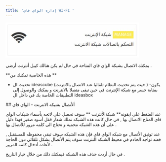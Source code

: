 ```yaml
---
title: 'إداره الواي فاي WI-FI '
---
```


 ![](managewifi.png)

يمكنك الاتصال بشبكة الواي فاي المتاحة في حال لم يكن هنالك كيبل أنترنت أرضي .

**هذه الخاصية تمكنك من **

- تحديث ال ideascube  (حيث يتم تحديث النظام تلقائيا عند الاتصال بالانترنت )
-يكون بمثابة جسر مع شبكة الإنترنت في حين تبقى متصلا بالانترنت و يمكنك  والوصول إلى التطبيقات الخاصة بك في داخل ال ideasbox

## ألأتصال بشبكة الانترنت - الواي فاي 



عند الضغط على ايقونه** شبكةالأنترنت ** سوف تحصل على لائحه بأسماء شبكات الواي فاي المتاح الاتصال بها , في حال كانت هذه الشبكه تملك شعار قفل أسود صغير فهذا دليل على أن هذه الشبكه محمية و تحتاج الى كلمه مرور للأتصال بها . 

عند توثيق الأتصال مع شبكه الواي فاي فإن هذه الشبكه سوف تبقى محفوظه للمستقبل , فعند تواجد الخادم في محيط الشبكه النترنت سوف يتم الأتصال بشكل تلقائي دون الحاجة ﻷعاده أدخال كلمه المرور .

في حال أردت حذف هذه الشبكه فيمكنك ذلك من خلال خيار التاريخ .